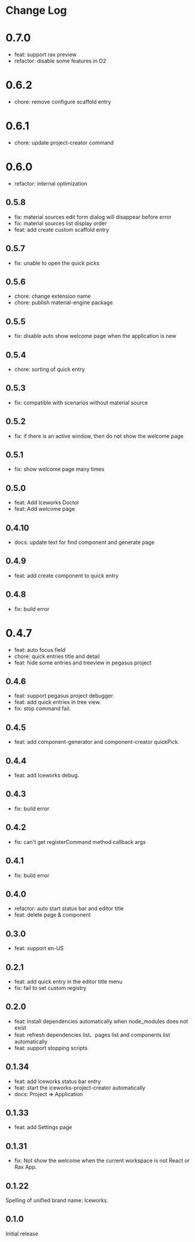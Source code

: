 # Change Log

# 0.7.0

- feat: support rax preview
- refactor: disable some features in O2

# 0.6.2

- chore: remove configure scaffold entry

# 0.6.1

- chore: update project-creator command

# 0.6.0

- refactor: internal optimization

## 0.5.8

- fix: material sources edit form dialog will disappear before error 
- fix: material sources list display order
- feat: add create custom scaffold entry

## 0.5.7

- fix: unable to open the quick picks

## 0.5.6

- chore: change extension name
- chore: publish material-engine package 

## 0.5.5

- fix: disable auto show welcome page when the application is new

## 0.5.4

- chore: sorting of quick entry

## 0.5.3

- fix: compatible with scenarios without material source

## 0.5.2

- fix: if there is an active window, then do not show the welcome page

## 0.5.1

- fix: show welcome page many times

## 0.5.0

- feat: Add Iceworks Doctor
- feat: Add welcome page

## 0.4.10

- docs: update text for find component and generate page

## 0.4.9

- feat: add create component to quick entry

## 0.4.8

- fix: build error

# 0.4.7
- feat: auto focus field
- chore: quick entries title and detail
- feat: hide some entries and treeview in pegasus project

## 0.4.6

- feat: support pegasus project debugger.
- feat: add quick entries in tree view.
- fix: stop command fail.

## 0.4.5

- feat: add component-generator and component-creator quickPick.

## 0.4.4

- feat: add Iceworks debug.

## 0.4.3

- fix: build error

## 0.4.2

- fix: can't get registerCommand method callback args

## 0.4.1

- fix: build error

## 0.4.0

- refactor: auto start status bar and editor title 
- feat: delete page & component

## 0.3.0

- feat: support en-US 

## 0.2.1

- feat: add quick entry in the editor title menu
- fix: fail to set custom registry

## 0.2.0

- feat: install dependencies automatically when node_modules  does not exist
- feat: refresh dependencies list、pages list and components list automatically
- feat: support stopping scripts

## 0.1.34

- feat: add Iceworks status bar entry
- feat: start the iceworks-project-creator automatically
- docs: Project => Application

## 0.1.33

- feat: add Settings page

## 0.1.31

- fix: Not show the welcome when the current workspace is not React or Rax App.

## 0.1.22

Spelling of unified brand name: Iceworks.

## 0.1.0

Initial release
